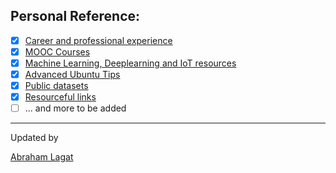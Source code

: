 
## Personal Reference:

- [x] [Career and professional experience](https://github.com/lagvier/Abraham-Kipkosgei-Lagat/blob/master/Resume.md)
- [x] [MOOC Courses](https://github.com/lagvier/Abraham-Kipkosgei-Lagat/blob/master/learning-resources.md) 
- [x] [Machine Learning, Deeplearning and IoT resources](https://github.com/lagvier/Abraham-Kipkosgei-Lagat/blob/master/ML-DL-IoT-stuff.md)
- [x] [Advanced Ubuntu Tips](https://github.com/lagvier/Abraham-Kipkosgei-Lagat/blob/master/ubuntu-tips.md)
- [x] [Public datasets](https://github.com/lagvier/Abraham-Kipkosgei-Lagat/blob/master/data-sets.md)
- [x] [Resourceful links](https://github.com/lagvier/Abraham-Kipkosgei-Lagat/blob/master/useful-resources.md)
- [ ] ... and more to be added

---
Updated by

[Abraham Lagat](https://www.linkedin.com/in/lagvier)
